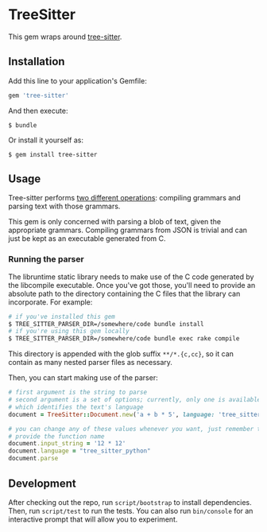 # TreeSitter

This gem wraps around [tree-sitter](https://github.com/tree-sitter/tree-sitter).

## Installation

Add this line to your application's Gemfile:

```ruby
gem 'tree-sitter'
```

And then execute:

    $ bundle

Or install it yourself as:

    $ gem install tree-sitter

## Usage

Tree-sitter performs [two different operations](https://github.com/tree-sitter/tree-sitter#overview): compiling grammars and parsing text with those grammars.

This gem is only concerned with parsing a blob of text, given the appropriate grammars. Compiling grammars from JSON is trivial and can just be kept as an executable generated from C.

### Running the parser

The libruntime static library needs to make use of the C code generated by the libcompile executable. Once you've got those, you'll need to provide an absolute path to the directory containing the C files that the library can incorporate. For example:

``` bash
# if you've installed this gem
$ TREE_SITTER_PARSER_DIR=/somewhere/code bundle install
# if you're using this gem locally
$ TREE_SITTER_PARSER_DIR=/somewhere/code bundle exec rake compile
```

This directory is appended with the glob suffix `**/*.{c,cc}`, so it can contain as many nested parser files as necessary.

Then, you can start making use of the parser:

``` ruby
# first argument is the string to parse
# second argument is a set of options; currently, only one is available, `language:`,
# which identifies the text's language
document = TreeSitter::Document.new('a + b * 5', language: 'tree_sitter_arithmetic')

# you can change any of these values whenever you want, just remember to call `parse`
# provide the function name
document.input_string = '12 * 12'
document.language = "tree_sitter_python"
document.parse
```

## Development

After checking out the repo, run `script/bootstrap` to install dependencies. Then, run `script/test` to run the tests. You can also run `bin/console` for an interactive prompt that will allow you to experiment.
